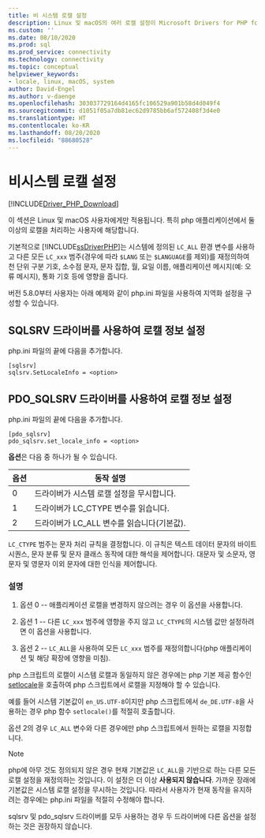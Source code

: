 ```yaml
---
title: 비 시스템 로캘 설정
description: Linux 및 macOS의 여러 로캘 설정이 Microsoft Drivers for PHP for SQL Server에 어떤 영향을 미치는지 알아봅니다.
ms.custom: ''
ms.date: 08/10/2020
ms.prod: sql
ms.prod_service: connectivity
ms.technology: connectivity
ms.topic: conceptual
helpviewer_keywords:
- locale, linux, macOS, system
author: David-Engel
ms.author: v-daenge
ms.openlocfilehash: 303037729164d4165fc106529a901b58d4d049f4
ms.sourcegitcommit: d1051f05a7db81ec62d9785bb6af572408f3d4e0
ms.translationtype: HT
ms.contentlocale: ko-KR
ms.lasthandoff: 08/20/2020
ms.locfileid: "88680528"
---
```

# <a name="non-system-locale-settings"></a>비시스템 로캘 설정
[!INCLUDE[Driver_PHP_Download](../../includes/driver_php_download.md)]

이 섹션은 Linux 및 macOS 사용자에게만 적용됩니다. 특히 php 애플리케이션에서 둘 이상의 로캘을 처리하는 사용자에 해당합니다.

기본적으로 [!INCLUDE[ssDriverPHP](../../includes/ssdriverphp_md.md)]는 시스템에 정의된 `LC_ALL` 환경 변수를 사용하고 다른 모든 `LC_xxx` 범주(경우에 따라 `$LANG` 또는 `$LANGUAGE`를 제외)를 재정의하여 천 단위 구분 기호, 소수점 문자, 문자 집합, 월, 요일 이름, 애플리케이션 메시지(예: 오류 메시지), 통화 기호 등에 영향을 줍니다.

버전 5.8.0부터 사용자는 아래 예제와 같이 php.ini 파일을 사용하여 지역화 설정을 구성할 수 있습니다.

## <a name="set-locale-info-using-the-sqlsrv-driver"></a>SQLSRV 드라이버를 사용하여 로캘 정보 설정  
php.ini 파일의 끝에 다음을 추가합니다.
  
```  
[sqlsrv]  
sqlsrv.SetLocaleInfo = <option>
```  
  
## <a name="set-locale-info-using-the-pdo_sqlsrv-driver"></a>PDO_SQLSRV 드라이버를 사용하여 로캘 정보 설정  
php.ini 파일의 끝에 다음을 추가합니다.
  
```  
[pdo_sqlsrv]  
pdo_sqlsrv.set_locale_info = <option>
```  
  
**옵션**은 다음 중 하나가 될 수 있습니다.  
  
|옵션|동작 설명|
|---------|---------------|
|0|드라이버가 시스템 로캘 설정을 무시합니다.|
|1|드라이버가 LC_CTYPE 변수를 읽습니다.|
|2|드라이버가 LC_ALL 변수를 읽습니다(기본값).|
  

`LC_CTYPE` 범주는 문자 처리 규칙을 결정합니다. 이 규칙은 텍스트 데이터 문자의 바이트 시퀀스, 문자 분류 및 문자 클래스 동작에 대한 해석을 제어합니다. 대문자 및 소문자, 영문자 및 영문자 이외 문자에 대한 인식을 제어합니다.

### <a name="explanation"></a>설명

1. 옵션 0 -- 애플리케이션 로캘을 변경하지 않으려는 경우 이 옵션을 사용합니다.

1. 옵션 1 -- 다른 `LC_xxx` 범주에 영향을 주지 않고 `LC_CTYPE`의 시스템 값만 설정하려면 이 옵션을 사용합니다.

1. 옵션 2 -- `LC_ALL`을 사용하여 모든 `LC_xxx` 범주를 재정의합니다(php 애플리케이션 및 해당 확장에 영향을 미침).

php 스크립트의 로캘이 시스템 로캘과 동일하지 않은 경우에는 php 기본 제공 함수인 [setlocale](https://www.php.net/manual/en/function.setlocale.php)을 호출하여 php 스크립트에서 로캘을 지정해야 할 수 있습니다. 

예를 들어 시스템 기본값이 `en_US.UTF-8`이지만 php 스크립트에서 `de_DE.UTF-8`을 사용하는 경우 php 함수 `setlocale()`를 적절히 호출합니다.

옵션 2의 경우 `LC_ALL` 변수와 다른 경우에만 php 스크립트에서 원하는 로캘을 지정합니다.

> [!NOTE]
> php에 아무 것도 정의되지 않은 경우 현재 기본값은 `LC_ALL`을 기반으로 하는 다른 모든 로캘 설정을 재정의하는 것입니다. 이 설정은 더 이상 **사용되지 않습니다**. 가까운 장래에 기본값은 시스템 로캘 설정을 무시하는 것입니다. 따라서 사용자가 현재 동작을 유지하려는 경우에는 php.ini 파일을 적절히 수정해야 합니다.

sqlsrv 및 pdo_sqlsrv 드라이버를 모두 사용하는 경우 두 드라이버에 다른 옵션을 설정하는 것은 권장하지 않습니다.
